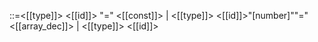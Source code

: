 ::=<[[type]]> <[[id]]> "=" <[[const]]> | <[[type]]> <[[id]]>"\[number]""=" <[[array_dec]]> | <[[type]]> <[[id]]> 
